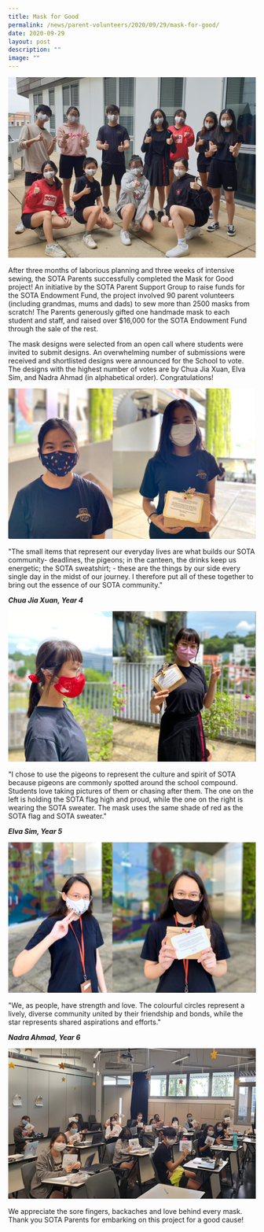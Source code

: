 ```yaml
---
title: Mask for Good
permalink: /news/parent-volunteers/2020/09/29/mask-for-good/
date: 2020-09-29
layout: post
description: ""
image: ""
---
```

![](/images/thank-you-sota-parents-for-the-masks.jpg)

After three months of laborious planning and three weeks of intensive sewing, the SOTA Parents successfully completed the Mask for Good project! An initiative by the SOTA Parent Support Group to raise funds for the SOTA Endowment Fund, the project involved 90 parent volunteers (including grandmas, mums and dads) to sew more than 2500 masks from scratch! The Parents generously gifted one handmade mask to each student and staff, and raised over $16,000 for the SOTA Endowment Fund through the sale of the rest.

  

The mask designs were selected from an open call where students were invited to submit designs. An overwhelming number of submissions were received and shortlisted designs were announced for the School to vote. The designs with the highest number of votes are by Chua Jia Xuan, Elva Sim, and Nadra Ahmad (in alphabetical order). Congratulations!

![](/images/mask-for-good---design-by-chua-jia-xuan.jpg)

"The small items that represent our everyday lives are what builds our SOTA community- deadlines, the pigeons; in the canteen, the drinks keep us energetic; the SOTA sweatshirt; - these are the things by our side every single day in the midst of our journey. I therefore put all of these together to bring out the essence of our SOTA community."  

_**Chua Jia Xuan, Year 4**_


![](/images/mask-for-good---design-by-elva-sim.jpg)

"I chose to use the pigeons to represent the culture and spirit of SOTA because pigeons are commonly spotted around the school compound. Students love taking pictures of them or chasing after them. The one on the left is holding the SOTA flag high and proud, while the one on the right is wearing the SOTA sweater. The mask uses the same shade of red as the SOTA flag and SOTA sweater."  

_**Elva Sim, Year 5**_

![](/images/mask-for-good---design-by-nadra-ahmad.jpg)

"We, as people, have strength and love. The colourful circles represent a lively, diverse community united by their friendship and bonds, while the star represents shared aspirations and efforts."  

_**Nadra Ahmad, Year 6**_

![](/images/sota-parents-gifted-masks-to-each-student.jpg)

We appreciate the sore fingers, backaches and love behind every mask. Thank you SOTA Parents for embarking on this project for a good cause!